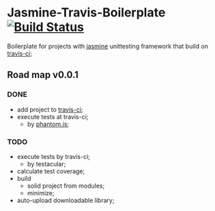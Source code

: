 Jasmine-Travis-Boilerplate [![Build Status](https://secure.travis-ci.org/Hyzhak/Jasmine-Travis-Boilerplate.png?branch=master)](https://travis-ci.org/Hyzhak/Jasmine-Travis-Boilerplate)
==========================

Boilerplate for projects with [jasmine](https://github.com/pivotal/jasmine) unittesting framework that build on [travis-ci](travis-ci.org);

## Road map v0.0.1

### DONE

* add project to [travis-ci](travis-ci.org);
* execute tests at travis-ci;
   * by [phantom.js](phantomjs.org);

### TODO

* execute tests by travis-ci;
   * by testacular;
* calculate test coverage;
* build
   * solid project from modules;
   * minimize;
* auto-upload downloadable library;